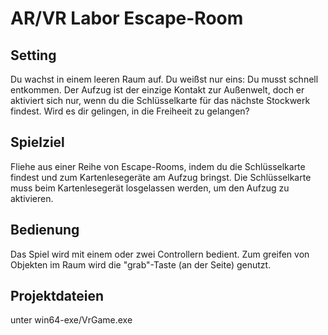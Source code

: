 # AR/VR Labor Escape-Room
## Setting
Du wachst in einem leeren Raum auf. Du weißst nur eins: Du musst schnell entkommen.
Der Aufzug ist der einzige Kontakt zur Außenwelt, doch er aktiviert sich nur, wenn du die Schlüsselkarte für das nächste Stockwerk findest.
Wird es dir gelingen, in die Freiheeit zu gelangen?
 
## Spielziel
Fliehe aus einer Reihe von Escape-Rooms, indem du die Schlüsselkarte findest und zum Kartenlesegeräte am Aufzug bringst.
Die Schlüsselkarte muss beim Kartenlesegerät losgelassen werden, um den Aufzug zu aktivieren.

## Bedienung
Das Spiel wird mit einem oder zwei Controllern bedient. Zum greifen von Objekten im Raum wird die "grab"-Taste (an der Seite) genutzt.

## Projektdateien
unter win64-exe/VrGame.exe 

